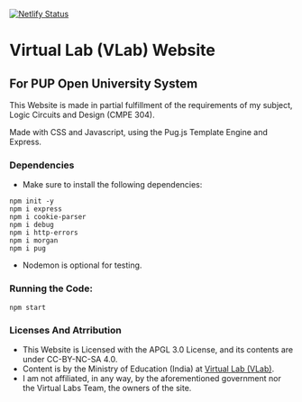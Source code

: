 [![Netlify Status](https://api.netlify.com/api/v1/badges/087beca0-a3e6-4bab-8da5-4464f88455bb/deploy-status)](https://app.netlify.com/sites/vlabs-pupous/deploys)

# Virtual Lab (VLab) Website
## For PUP Open University System

This Website is made in partial fulfillment of the requirements of my subject,
Logic Circuits and Design (CMPE 304).

Made with CSS and Javascript, using the Pug.js Template Engine and Express.

### Dependencies
- Make sure to install the following dependencies:
```shell
npm init -y
npm i express
npm i cookie-parser
npm i debug
npm i http-errors
npm i morgan
npm i pug
```
- Nodemon is optional for testing.

### Running the Code:
```shell
npm start
```

### Licenses And Atrribution
- This Website is Licensed with the APGL 3.0 License, and its contents are under CC-BY-NC-SA 4.0.
- Content is by the Ministry of Education (India) at [Virtual Lab (VLab)](https://www.vlab.co.in/).
- I am not affiliated, in any way, by the aforementioned government nor the Virtual Labs Team, the owners of the site.
